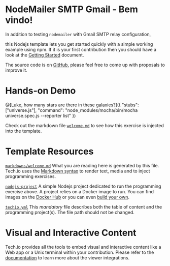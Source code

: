 # NodeMailer SMTP Gmail - Bem vindo!

In addition to testing `nodemailer` with Gmail SMTP relay configuration, 

this Nodejs template lets you get started quickly with a simple working example using npm. If it is your first contribution then you should have a look at the [Getting Started](https://tech.io/doc/getting-started-create-playground) document.


The source code is on [GitHub](https://github.com/TechDotIO/nodejs-template), please feel free to come up with proposals to improve it.

# Hands-on Demo

@[Luke, how many stars are there in these galaxies?]({ "stubs": ["universe.js"], "command": "node_modules/mocha/bin/mocha universe.spec.js --reporter list" })

Check out the markdown file [`welcome.md`](https://github.com/TechDotIO/nodejs-template/blob/master/markdowns/welcome.md) to see how this exercise is injected into the template.

# Template Resources

[`markdowns/welcome.md`](https://github.com/TechDotIO/nodejs-template/blob/master/markdowns/welcome.md)
What you are reading here is generated by this file. Tech.io uses the [Markdown syntax](https://tech.io/doc/reference-markdowns) to render text, media and to inject programming exercises.


[`nodejs-project`](https://github.com/TechDotIO/nodejs-template/tree/master/nodejs-project)
A simple Nodejs project dedicated to run the programming exercise above. A project relies on a Docker image to run. You can find images on the [Docker Hub](https://hub.docker.com/explore/) or you can even [build your own](https://tech.io/doc/reference-runner).


[`techio.yml`](https://github.com/TechDotIO/nodejs-template/blob/master/techio.yml)
This *mandatory* file describes both the table of content and the programming project(s). The file path should not be changed.


# Visual and Interactive Content

Tech.io provides all the tools to embed visual and interactive content like a Web app or a Unix terminal within your contribution. Please refer to the [documentation](https://tech.io/doc) to learn more about the viewer integrations.
